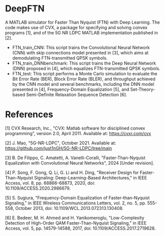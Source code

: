 # DeepFTN
A MATLAB simulator for Faster Than Nyquist (FTN) with Deep Learning.
The code makes use of CVX, a package for specifying and solving convex programs [1], and of the 5G NR LDPC MATLAB implementation published in [2].

- FTN_train_CNN: This script trains the Convolutional Neural Network (CNN) with skip connections model presented in [3], which aims at demodulating FTN-transmitted QPSK symbols.
- FTN_train_DNNbenchmark: This script trains the Deep Neural Network (DNN) proposed in [4], which equalizes FTN-transmitted QPSK symbols.
- FTN_test: This script performs a Monte Carlo simulation to evaluate the Bit Error Rate (BER), Block Error Rate (BLER), and throughput achieved by the CNN model and several benchmarks, including the DNN model presented in [4], Frequency-Domain Equalization [5], and Set-Theory-based Semi-Definite Relaxation Sequence Detection [6].

# References
[1] CVX Research, Inc., "CVX: Matlab software for disciplined convex programming", version 2.0, April 2011. Available at: https://cvxr.com/cvx

[2] J. Mao, "5G-NR-LDPC", October 2021. Available at: https://github.com/just1nGH/5G-NR-LDPC/tree/main

[3] B. De Filippo, C. Amatetti, A. Vanelli-Coralli, "Faster-Than-Nyquist Equalization with Convolutional Neural Networks", 2024 [Under revision].

[4] P. Song, F. Gong, Q. Li, G. Li and H. Ding, "Receiver Design for Faster-Than-Nyquist Signaling: Deep-Learning-Based Architectures," in IEEE Access, vol. 8, pp. 68866-68873, 2020, doi: 10.1109/ACCESS.2020.2986679.

[5] S. Sugiura, "Frequency-Domain Equalization of Faster-than-Nyquist Signaling," in IEEE Wireless Communications Letters, vol. 2, no. 5, pp. 555-558, October 2013, doi: 10.1109/WCL.2013.072313.130408.

[6] E. Bedeer, M. H. Ahmed and H. Yanikomeroglu, "Low-Complexity Detection of High-Order QAM Faster-Than-Nyquist Signaling," in IEEE Access, vol. 5, pp. 14579-14588, 2017, doi: 10.1109/ACCESS.2017.2719628.

